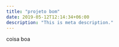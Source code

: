 ```yaml
---
title: "projeto bom"
date: 2019-05-12T12:14:34+06:00
description: "This is meta description."
---
```


coisa boa

